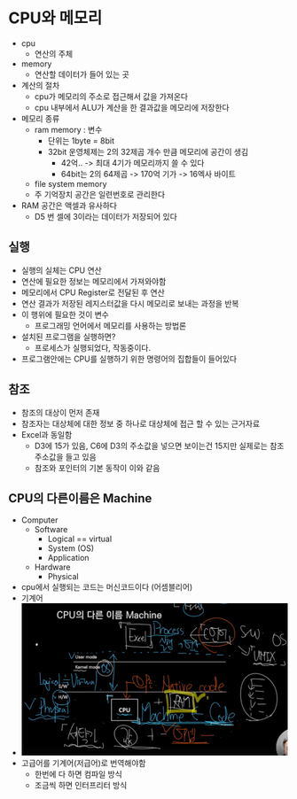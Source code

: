 # CPU와 메모리
- cpu
    - 연산의 주체
- memory
    - 연산할 데이터가 들어 있는 곳
- 계산의 절차
    - cpu가 메모리의 주소로 접근해서 값을 가져온다
    - cpu 내부에서 ALU가 계산을 한 결과값을 메모리에 저장한다
- 메모리 종류
    - ram memory : 변수
        - 단위는 1byte = 8bit
        - 32bit 운영체제는 2의 32제곱 개수 만큼 메모리에 공간이 생김
            - 42억.. -> 최대 4기가 메모리까지 쓸 수 있다
            - 64bit는 2의 64제곱 -> 170억 기가 -> 16엑사 바이트
    - file system memory
    - 주 기억장치 공간은 일련번호로 관리한다
- RAM 공간은 액셀과 유사하다
  - D5 번 셀에 3이라는 데이터가 저장되어 있다

## 실행
- 실행의 실체는 CPU 연산
- 연산에 필요한 정보는 메모리에서 가져와야함
- 메모리에서 CPU Register로 전달된 후 연산
- 연산 결과가 저장된 레지스터값을 다시 메모리로 보내는 과정을 반복
- 이 행위에 필요한 것이 변수
  - 프로그래밍 언어에서 메모리를 사용하는 방법론
- 설치된 프로그램을 실행하면?
  - 프로세스가 실행되었다, 작동중이다.
- 프로그램안에는 CPU를 실행하기 위한 명령어의 집합들이 들어있다

## 참조
- 참조의 대상이 먼저 존재
- 참조자는 대상체에 대한 정보 중 하나로 대상체에 접근 할 수 있는 근거자료
- Excel과 동일함
  - D3에 15가 있음, C6에 D3의 주소값을 넣으면 보이는건 15지만 실제로는 참조 주소값을 들고 있음
  - 참조와 포인터의 기본 동작이 이와 같음

## CPU의 다른이름은 Machine
- Computer
  - Software
    - Logical == virtual
    - System (OS)
    - Application
  - Hardware
    - Physical
- cpu에서 실행되는 코드는 머신코드이다 (어셈블리어)
- 기계어
- ![cpu_machine.png](..%2Fimage%2Fcpu_machine.png)
- 고급어를 기계어(저급어)로 번역해야함
  - 한번에 다 하면 컴파일 방식
  - 조금씩 하면 인터프리터 방식












